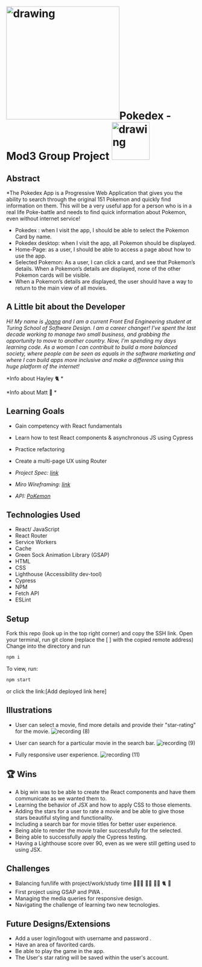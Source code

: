# <img src="https://i.imgur.com/iPvcyJv.png" alt="drawing" width="300"/>Pokedex - Mod3 Group Project <img src="https://user-images.githubusercontent.com/82066350/132804191-9d9429be-a758-4072-869d-2253a20378da.png" alt="drawing" width="100"/>

<!-- ![image](https://i.imgur.com/iPvcyJv.png) -->

## Abstract

*The Pokedex App is a Progressive Web Application that gives you the ability to search through the original 151 Pokemon and quickly find information on them. This will be a very useful app for a person who is in a real life Poke-battle and needs to find quick information about Pokemon, even without internet service!

- Pokedex : when I visit the app, I should be able to select the Pokemon Card by name. 
- Pokedex desktop: when I visit the app, all Pokemon should be displayed.
- Home-Page: as a user, I should be able to access a page about how to use the app.
- Selected Pokemon: As a user, I can click a card, and see that Pokemon’s details. When a Pokemon’s details are displayed, none of the other Pokemon cards will be visible.
- When a Pokemon’s details are displayed, the user should have a way to return to the main view of all movies.

## A Little bit about the Developer

*Hi! My name is [Joana](https://github.com/joanafbrito) and I am a current Front End Engineering student at Turing School of Software Design. I am a career changer! I've  spent the last decade working to manage two small business, and grabbing the opportunity to move to another country.* 
*Now, I'm spending my days learning code. As a woman I can contribuit to build a more balanced society, where people can be seen as equals in the software marketing and where I can build apps more inclusive and make a difference using this huge platform of the internet!*


*Info about Hayley 🐈 * 

*Info about Matt 🎸   *

## Learning Goals

- Gain competency with React fundamentals
- Learn how to test React components & asynchronous JS using Cypress
- Practice refactoring
- Create a multi-page UX using Router

- *Project Spec: [link](https://frontend.turing.edu/projects/module-3/stretch.html "Spec")*
- *Miro Wireframing: [link](https://miro.com/app/board/o9J_lyZfIKA=/)*
- *API: [PoKemon](https://pokeapi.co/)*

## Technologies Used

- React/ JavaScript 
- React Router
- Service Workers
- Cache
- Green Sock Animation Library (GSAP)
- HTML
- CSS
- Lighthouse (Accessibility dev-tool)
- Cypress
- NPM
- Fetch API 
- ESLint

## Setup

Fork this repo (look up in the top right corner) and copy the SSH link.
Open your terminal, run git clone (replace the [ ] with the copied remote address)
Change into the directory and run

```bash
npm i
```
To view, run:

```bash
npm start
```

or click the link:[Add deployed link here]

## Illustrations

- User can select a movie, find more details and provide their "star-rating" for the movie.
![recording (8)]()


- User can search for a particular movie in the search bar.
![recording (9)]()

- Fully responsive user experience.
![recording (11)]()

## 🏆 Wins

- A big win was to be able to create the React components and have them communicate as we wanted them to.
- Learning the behavior of JSX and how to apply CSS to those elements. 
- Adding the stars for a user to rate a movie and be able to give those stars beautiful styling and functionality. 
- Including a search bar for movie titles for better user experience. 
- Being able to render the movie trailer successfully for the selected.
- Being able to successfully apply the Cypress testing.
- Having a Lighthouse score over 90, even as we were still getting used to using JSX.

## Challenges

- Balancing fun/life with project/work/study time 👩🏻‍💻 💅🏻 💆🏻‍ 🐈 🎸 
- First project using GSAP and PWA .
- Managing the media queries for responsive design.
- Navigating the challenge of learning two new tecnologies.

## Future Designs/Extensions

- Add a user login/logout with username and password .
- Have an area of favorited cards.
- Be able to play the game in the app.
- The User's star rating will be saved within the user's account.
